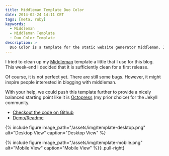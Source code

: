 ```yaml
---
title: Middleman Template Duo Color
date: 2014-02-24 14:11 CET
tags: [meta, ruby]
keywords:
  - Middleman
  - Middleman Template
  - Duo Color Template
description: >
  Duo Color is a template for the static website generator Middleman. It has been used for my blog until 2018.
---
```


I tried to clean up my [Middleman] template a little that I use for this blog.
This week-end I decided that it is sufficiently clean for a first release.

Of course, it is not perfect yet. There are still some bugs. However, it might
inspire people interested in blogging with middleman.

With your help, we could push this template further to provide a nicely balanced
starting point like it is [Octopress] (my prior choice) for the Jekyll community.

* [Checkout the code on Github](https://github.com/rriemann/middleman-blog-template-duocolor)
* [Demo/Readme](http://rriemann.github.io/middleman-blog-template-duocolor/)

{% include figure image_path="/assets/img/template-desktop.png" alt="Desktop View" caption="Desktop View" %}

<!--more-->

{% include figure image_path="/assets/img/template-mobile.png" alt="Mobile View" caption="Mobile View" %}{:.pull-right}

[Middleman]: http://middlemanapp.com/
[Octopress]: http://octopress.org/

